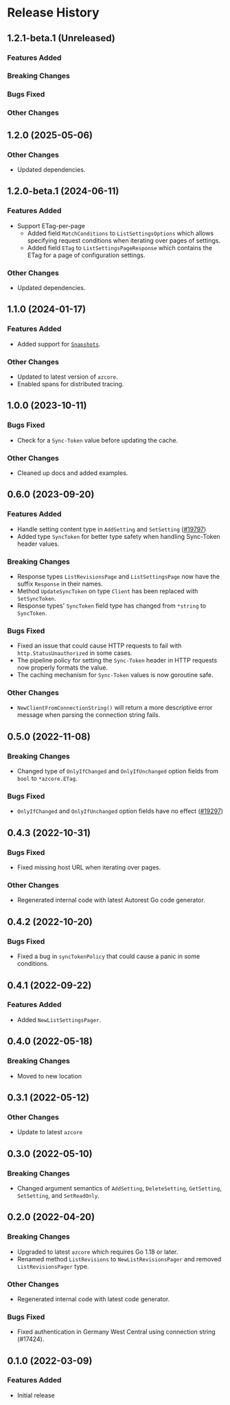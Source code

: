 # Release History

## 1.2.1-beta.1 (Unreleased)

### Features Added

### Breaking Changes

### Bugs Fixed

### Other Changes

## 1.2.0 (2025-05-06)

### Other Changes
* Updated dependencies.

## 1.2.0-beta.1 (2024-06-11)

### Features Added
* Support ETag-per-page
  * Added field `MatchConditions` to `ListSettingsOptions` which allows specifying request conditions when iterating over pages of settings.
  * Added field `ETag` to `ListSettingsPageResponse` which contains the ETag for a page of configuration settings.

### Other Changes
* Updated dependencies.

## 1.1.0 (2024-01-17)

### Features Added
* Added support for [`Snapshots`](https://learn.microsoft.com/azure/azure-app-configuration/concept-snapshots).

### Other Changes
* Updated to latest version of `azcore`.
* Enabled spans for distributed tracing.

## 1.0.0 (2023-10-11)

### Bugs Fixed
* Check for a `Sync-Token` value before updating the cache.

### Other Changes
* Cleaned up docs and added examples.

## 0.6.0 (2023-09-20)

### Features Added
* Handle setting content type in `AddSetting` and `SetSetting` ([#19797](https://github.com/Azure/azure-sdk-for-go/issues/19797))
* Added type `SyncToken` for better type safety when handling Sync-Token header values.

### Breaking Changes
* Response types `ListRevisionsPage` and `ListSettingsPage` now have the suffix `Response` in their names.
* Method `UpdateSyncToken` on type `Client` has been replaced with `SetSyncToken`.
* Response types' `SyncToken` field type has changed from `*string` to `SyncToken`.

### Bugs Fixed
* Fixed an issue that could cause HTTP requests to fail with `http.StatusUnauthorized` in some cases.
* The pipeline policy for setting the `Sync-Token` header in HTTP requests now properly formats the value.
* The caching mechanism for `Sync-Token` values is now goroutine safe.

### Other Changes
* `NewClientFromConnectionString()` will return a more descriptive error message when parsing the connection string fails.

## 0.5.0 (2022-11-08)

### Breaking Changes
* Changed type of `OnlyIfChanged` and `OnlyIfUnchanged` option fields from `bool` to `*azcore.ETag`.

### Bugs Fixed
* `OnlyIfChanged` and `OnlyIfUnchanged` option fields have no effect
  ([#19297](https://github.com/Azure/azure-sdk-for-go/issues/19297))

## 0.4.3 (2022-10-31)

### Bugs Fixed
* Fixed missing host URL when iterating over pages.

### Other Changes
* Regenerated internal code with latest Autorest Go code generator.

## 0.4.2 (2022-10-20)

### Bugs Fixed
* Fixed a bug in `syncTokenPolicy` that could cause a panic in some conditions.

## 0.4.1 (2022-09-22)

### Features Added
* Added `NewListSettingsPager`.

## 0.4.0 (2022-05-18)

### Breaking Changes
* Moved to new location

## 0.3.1 (2022-05-12)

### Other Changes
* Update to latest `azcore`

## 0.3.0 (2022-05-10)

### Breaking Changes
* Changed argument semantics of `AddSetting`, `DeleteSetting`, `GetSetting`, `SetSetting`, and `SetReadOnly`.

## 0.2.0 (2022-04-20)

### Breaking Changes
* Upgraded to latest `azcore` which requires Go 1.18 or later.
* Renamed method `ListRevisions` to `NewListRevisionsPager` and removed `ListRevisionsPager` type.

### Other Changes
* Regenerated internal code with latest code generator.

### Bugs Fixed
* Fixed authentication in Germany West Central using connection string (#17424).

## 0.1.0 (2022-03-09)

### Features Added
* Initial release
